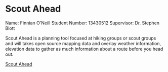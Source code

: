 # Scout Ahead

Name: Finnian O'Neill 
Student Number: 13430512
Supervisor: Dr. Stephen Blott

Scout Ahead is a planning tool focused at hiking groups or scout groups and will takes open source mapping data and overlay weather information, elevation data to gather as much information about a route before you head out. 

[Scout Ahead](http://student.computing.dcu.ie/~oneilf27/index2.html)
